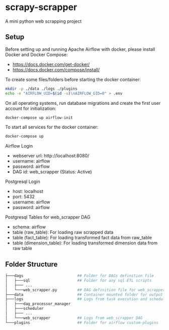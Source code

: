 # scrapy-scrapper
A mini python web scrapping project

## Setup
Before setting up and running Apache Airflow with docker, please install Docker and Docker Compose:
- https://docs.docker.com/get-docker/
- https://docs.docker.com/compose/install/

To create some files/folders before starting the docker container:
```sh
mkdir -p ./data ./logs ./plugins
echo -e "AIRFLOW_UID=$(id -u)\nAIRFLOW_GID=0" > .env
```

On all operating systems, run database migrations and create the first user account for initialization:
```sh
docker-compose up airflow-init
```

To start all services for the docker container:
```sh
docker-compose up
```

Airflow Login
- webserver url: http://localhost:8080/ 
- username: airflow
- password: airflow
- DAG id: web_scrapper (Status: Active)

Postgresql Login
- host: localhost
- port: 5432
- username: airflow
- password: airflow

Postgresql Tables for web_scrapper DAG
- schema: airflow
- table (raw_table): For loading raw scrapped data
- table (fact_table): For loading transformed fact data from raw_table
- table (dimension_table): For loading transformed dimension data from raw table

## Folder Structure
```bash
├───dags                        ## Folder for DAGs definition file
│   ├───sql                     ## Folder for any sql ETL scripts
│   ├─── ...
│   └───web_scrapper.py         ## DAG definition file for web_scrapper DAG
├───data                        ## Container mounted folder for output data from task execution                  
├───logs                        ## Logs from task execution and scheduler
│   ├───dag_processor_manager
│   ├───scheduler
│   ├─── ...
│   └───web_scrapper            ## Logs from web_scrapper DAG
└───plugins                     ## Folder for airflow custom-plugins
```
